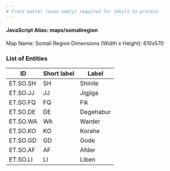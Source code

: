 ```yaml
---
# Front matter (even empty) required for Jekyll to process
---
```


#### JavaScript Alias: maps/somaliregion

Map Name: Somali Region
Dimensions (Width x Height): 610x570





### List of Entities

ID | Short label | Label
---|---|---|
ET.SO.SH|SH|Shinile
ET.SO.JJ|JJ|Jigjiga
ET.SO.FQ|FQ|Fik
ET.SO.DE|DE|Degehabur
ET.SO.WA|WA|Warder
ET.SO.KO|KO|Korahe
ET.SO.GD|GD|Gode
ET.SO.AF|AF|Afder
ET.SO.LI|LI|Liben